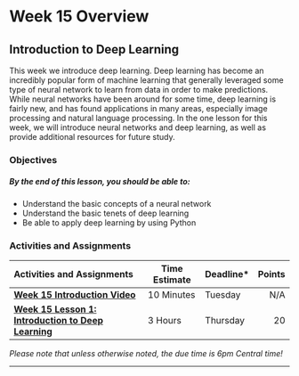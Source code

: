 # Week 15 Overview #

## Introduction to Deep Learning ##

This week we introduce deep learning. Deep learning has become an incredibly popular form of machine learning that generally leveraged some type of neural network to learn from data in order to make predictions. While neural networks have been around for some time, deep learning is fairly new, and has found applications in many areas, especially image processing and natural language processing. In the one lesson for this week, we will introduce neural networks and deep learning, as well as provide additional resources for future study.

### Objectives ###

##### By the end of this lesson, you should be able to: ######

- Understand the basic concepts of a neural network
- Understand the basic tenets of deep learning 
- Be able to apply deep learning by using Python

### Activities and Assignments ###

| Activities and Assignments               | Time Estimate | Deadline* | Points |
| :--------------------------------------- | ------------- | --------- | -----: |
| **[Week 15 Introduction Video][wv]**     | 10 Minutes    | Tuesday   |    N/A |
| **[Week 15 Lesson 1: Introduction to Deep Learning](lesson1.md)** | 3 Hours       | Thursday  |     20 |

*Please note that unless otherwise noted, the due time is 6pm Central time!*

----------
[wv]: https://mediaspace.illinois.edu/media/w15ov/1_x24sjrof
